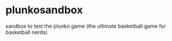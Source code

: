 # plunkosandbox
sandbox to test the plunko game (the ultimate basketball game for basketball nerds)

